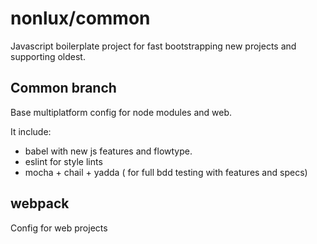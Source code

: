 # nonlux/common

Javascript boilerplate project for fast bootstrapping new projects and supporting oldest.


## Common branch

Base multiplatform config for node modules and web.

It include:
  - babel with new js features and flowtype.
  - eslint for style lints 
  - mocha + chail + yadda ( for full bdd testing with features and specs)
  
 ## webpack
 
 Config for web projects

